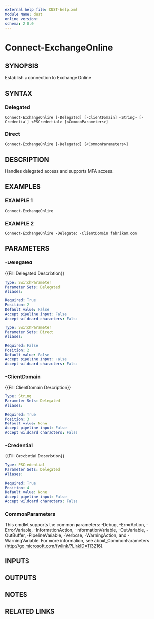 ```yaml
---
external help file: DUST-help.xml
Module Name: dust
online version:
schema: 2.0.0
---
```


# Connect-ExchangeOnline

## SYNOPSIS
Establish a connection to Exchange Online

## SYNTAX

### Delegated
```
Connect-ExchangeOnline [-Delegated] [-ClientDomain] <String> [-Credential] <PSCredential> [<CommonParameters>]
```

### Direct
```
Connect-ExchangeOnline [-Delegated] [<CommonParameters>]
```

## DESCRIPTION
Handles delegated access and supports MFA access.

## EXAMPLES

### EXAMPLE 1
```
Connect-ExchangeOnline
```

### EXAMPLE 2
```
Connect-ExchangeOnline -Delegated -ClientDomain fabrikam.com
```

## PARAMETERS

### -Delegated
{{Fill Delegated Description}}

```yaml
Type: SwitchParameter
Parameter Sets: Delegated
Aliases:

Required: True
Position: 2
Default value: False
Accept pipeline input: False
Accept wildcard characters: False
```

```yaml
Type: SwitchParameter
Parameter Sets: Direct
Aliases:

Required: False
Position: 2
Default value: False
Accept pipeline input: False
Accept wildcard characters: False
```

### -ClientDomain
{{Fill ClientDomain Description}}

```yaml
Type: String
Parameter Sets: Delegated
Aliases:

Required: True
Position: 3
Default value: None
Accept pipeline input: False
Accept wildcard characters: False
```

### -Credential
{{Fill Credential Description}}

```yaml
Type: PSCredential
Parameter Sets: Delegated
Aliases:

Required: True
Position: 4
Default value: None
Accept pipeline input: False
Accept wildcard characters: False
```

### CommonParameters
This cmdlet supports the common parameters: -Debug, -ErrorAction, -ErrorVariable, -InformationAction, -InformationVariable, -OutVariable, -OutBuffer, -PipelineVariable, -Verbose, -WarningAction, and -WarningVariable.
For more information, see about_CommonParameters (http://go.microsoft.com/fwlink/?LinkID=113216).

## INPUTS

## OUTPUTS

## NOTES

## RELATED LINKS
